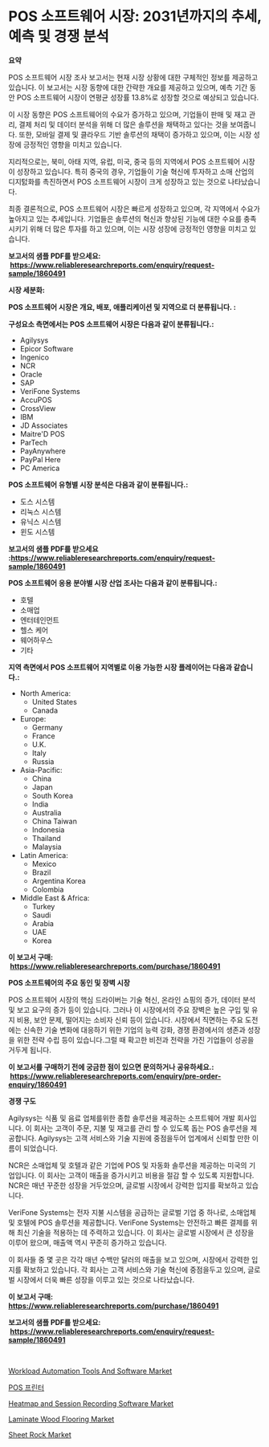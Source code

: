 <p><h1>POS 소프트웨어 시장: 2031년까지의 추세, 예측 및 경쟁 분석</h1></p><p><strong>요약</strong></p>
<p><p>POS 소프트웨어 시장 조사 보고서는 현재 시장 상황에 대한 구체적인 정보를 제공하고 있습니다. 이 보고서는 시장 동향에 대한 간략한 개요를 제공하고 있으며, 예측 기간 동안 POS 소프트웨어 시장이 연평균 성장률 13.8%로 성장할 것으로 예상되고 있습니다.</p><p>이 시장 동향은 POS 소프트웨어의 수요가 증가하고 있으며, 기업들이 판매 및 재고 관리, 결제 처리 및 데이터 분석을 위해 더 많은 솔루션을 채택하고 있다는 것을 보여줍니다. 또한, 모바일 결제 및 클라우드 기반 솔루션의 채택이 증가하고 있으며, 이는 시장 성장에 긍정적인 영향을 미치고 있습니다.</p><p>지리적으로는, 북미, 아태 지역, 유럽, 미국, 중국 등의 지역에서 POS 소프트웨어 시장이 성장하고 있습니다. 특히 중국의 경우, 기업들이 기술 혁신에 투자하고 소매 산업의 디지턼화를 촉진하면서 POS 소프트웨어 시장이 크게 성장하고 있는 것으로 나타났습니다.</p><p>최종 결론적으로, POS 소프트웨어 시장은 빠르게 성장하고 있으며, 각 지역에서 수요가 높아지고 있는 추세입니다. 기업들은 솔루션의 혁신과 향상된 기능에 대한 수요를 충족시키기 위해 더 많은 투자를 하고 있으며, 이는 시장 성장에 긍정적인 영향을 미치고 있습니다.</p></p>
<p><strong>보고서의 샘플 PDF를 받으세요: &nbsp;<a href="https://www.reliableresearchreports.com/enquiry/request-sample/1860491">https://www.reliableresearchreports.com/enquiry/request-sample/1860491</a></strong></p>
<p><strong>시장 세분화:</strong></p>
<p><strong> POS 소프트웨어 시장은 개요, 배포, 애플리케이션 및 지역으로 더 분류됩니다. :</strong></p>
<p><strong>구성요소 측면에서는 POS 소프트웨어 시장은 다음과 같이 분류됩니다.:</strong></p>
<p><ul><li>Agilysys</li><li>Epicor Software</li><li>Ingenico</li><li>NCR</li><li>Oracle</li><li>SAP</li><li>VeriFone Systems</li><li>AccuPOS</li><li>CrossView</li><li>IBM</li><li>JD Associates</li><li>Maitre'D POS</li><li>ParTech</li><li>PayAnywhere</li><li>PayPal Here</li><li>PC America</li></ul></p>
<p><strong> POS 소프트웨어 유형별 시장 분석은 다음과 같이 분류됩니다.:</strong></p>
<p><ul><li>도스 시스템</li><li>리눅스 시스템</li><li>유닉스 시스템</li><li>윈도 시스템</li></ul></p>
<p><strong>보고서의 샘플 PDF를 받으세요 :<a href="https://www.reliableresearchreports.com/enquiry/request-sample/1860491">https://www.reliableresearchreports.com/enquiry/request-sample/1860491</a></strong></p>
<p><strong> POS 소프트웨어 응용 분야별 시장 산업 조사는 다음과 같이 분류됩니다.:</strong></p>
<p><ul><li>호텔</li><li>소매업</li><li>엔터테인먼트</li><li>헬스 케어</li><li>웨어하우스</li><li>기타</li></ul></p>
<p><strong>지역 측면에서 POS 소프트웨어 지역별로 이용 가능한 시장 플레이어는 다음과 같습니다.:</strong></p>
<p><ul>
    <li>
        North America:
        <ul>
            <li>United States</li>
            <li>Canada</li>
        </ul>
    </li>
    <li>
        Europe:
        <ul>
            <li>Germany</li>
            <li>France</li>
            <li>U.K.</li>
            <li>Italy</li>
            <li>Russia</li>
        </ul>
    </li>
    <li>
        Asia-Pacific:
        <ul>
            <li>China</li>
            <li>Japan</li>
            <li>South Korea</li>
            <li>India</li>
            <li>Australia</li>
            <li>China Taiwan</li>
            <li>Indonesia</li>
            <li>Thailand</li>
            <li>Malaysia</li>
        </ul>
    </li>
    <li>
        Latin America:
        <ul>
            <li>Mexico</li>
            <li>Brazil</li>
            <li>Argentina Korea</li>
            <li>Colombia</li>
        </ul>
    </li>
    <li>
        Middle East & Africa:
        <ul>
            <li>Turkey</li>
            <li>Saudi</li>
            <li>Arabia</li>
            <li>UAE</li>
            <li>Korea</li>
        </ul>
    </li>
    </ul></p>
<p><strong>이 보고서 구매: &nbsp;<a href="https://www.reliableresearchreports.com/purchase/1860491">https://www.reliableresearchreports.com/purchase/1860491</a></strong></p>
<p><strong>POS 소프트웨어의 주요 동인 및 장벽 시장</strong></p>
<p><p>POS 소프트웨어 시장의 핵심 드라이버는 기술 혁신, 온라인 쇼핑의 증가, 데이터 분석 및 보고 요구의 증가 등이 있습니다. 그러나 이 시장에서의 주요 장벽은 높은 구입 및 유지 비용, 보안 문제, 떨어지는 소비자 신뢰 등이 있습니다. 시장에서 직면하는 주요 도전에는 신속한 기술 변화에 대응하기 위한 기업의 능력 강화, 경쟁 환경에서의 생존과 성장을 위한 전략 수립 등이 있습니다.그럴 때 확고한 비전과 전략을 가진 기업들이 성공을 거두게 됩니다.</p></p>
<p><strong>이 보고서를 구매하기 전에 궁금한 점이 있으면 문의하거나 공유하세요.: &nbsp;<a href="https://www.reliableresearchreports.com/enquiry/pre-order-enquiry/1860491">https://www.reliableresearchreports.com/enquiry/pre-order-enquiry/1860491</a></strong></p>
<p><strong>경쟁 구도</strong></p>
<p><p>Agilysys는 식품 및 음료 업체를위한 종합 솔루션을 제공하는 소프트웨어 개발 회사입니다. 이 회사는 고객이 주문, 지불 및 재고를 관리 할 수 있도록 돕는 POS 솔루션을 제공합니다. Agilysys는 고객 서비스와 기술 지원에 중점을두어 업계에서 신뢰할 만한 이름이 되었습니다.</p><p>NCR은 소매업체 및 호텔과 같은 기업에 POS 및 자동화 솔루션을 제공하는 미국의 기업입니다. 이 회사는 고객이 매출을 증가시키고 비용을 절감 할 수 있도록 지원합니다. NCR은 매년 꾸준한 성장을 거두었으며, 글로벌 시장에서 강력한 입지를 확보하고 있습니다.</p><p>VeriFone Systems는 전자 지불 시스템을 공급하는 글로벌 기업 중 하나로, 소매업체 및 호텔에 POS 솔루션을 제공합니다. VeriFone Systems는 안전하고 빠른 결제를 위해 최신 기술을 적용하는 데 주력하고 있습니다. 이 회사는 글로벌 시장에서 큰 성장을 이루어 왔으며, 매출액 역시 꾸준히 증가하고 있습니다.</p><p>이 회사들 중 몇 곳은 각각 매년 수백만 달러의 매출을 보고 있으며, 시장에서 강력한 입지를 확보하고 있습니다. 각 회사는 고객 서비스와 기술 혁신에 중점을두고 있으며, 글로벌 시장에서 더욱 빠른 성장을 이루고 있는 것으로 나타났습니다.</p></p>
<p><strong>이 보고서 구매: &nbsp; <a href="https://www.reliableresearchreports.com/purchase/1860491">https://www.reliableresearchreports.com/purchase/1860491</a></strong></p>
<p><strong>보고서의 샘플 PDF를 받으세요: &nbsp;<a href="https://www.reliableresearchreports.com/enquiry/request-sample/1860491">https://www.reliableresearchreports.com/enquiry/request-sample/1860491</a></strong><strong></strong></p>
<p>&nbsp;</p>
<p><p><a href="https://issuu.com/reportprime-2/docs/workload-automation-tools-and-software-market-size">Workload Automation Tools And Software Market</a></p><p><a href="https://github.com/vs2869dizt0/Market-Research-Report-List-1/blob/main/5085124192817.md">POS 프린터</a></p><p><a href="https://issuu.com/reportprime-2/docs/heatmap-and-session-recording-software-market-size">Heatmap and Session Recording Software Market</a></p><p><a href="https://github.com/julyju69/Market-Research-Report-List-2/blob/main/laminate-wood-flooring-market.md">Laminate Wood Flooring Market</a></p><p><a href="https://github.com/gdfhhhj/Market-Research-Report-List-3/blob/main/sheet-rock-market.md">Sheet Rock Market</a></p></p>